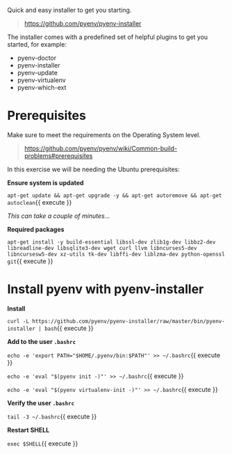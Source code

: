 Quick and easy installer to get you starting.

> https://github.com/pyenv/pyenv-installer

The installer comes with a predefined set of helpful plugins to get you started, for example:

- pyenv-doctor
- pyenv-installer
- pyenv-update
- pyenv-virtualenv
- pyenv-which-ext

# Prerequisites

Make sure to meet the requirements on the Operating System level.

> https://github.com/pyenv/pyenv/wiki/Common-build-problems#prerequisites

In this exercise we will be needing the Ubuntu prerequisites:

**Ensure system is updated**

`apt-get update && apt-get upgrade -y && apt-get autoremove && apt-get autoclean`{{ execute }}

_This can take a couple of minutes..._

**Required packages**

`apt-get install -y build-essential libssl-dev zlib1g-dev libbz2-dev libreadline-dev libsqlite3-dev wget curl llvm libncurses5-dev libncursesw5-dev xz-utils tk-dev libffi-dev liblzma-dev python-openssl git`{{ execute }}

# Install pyenv with pyenv-installer

**Install**

`curl -L https://github.com/pyenv/pyenv-installer/raw/master/bin/pyenv-installer | bash`{{ execute }}

**Add to the user `.bashrc`**

`echo -e 'export PATH="$HOME/.pyenv/bin:$PATH"' >> ~/.bashrc`{{ execute }}

`echo -e 'eval "$(pyenv init -)"' >> ~/.bashrc`{{ execute }}

`echo -e 'eval "$(pyenv virtualenv-init -)"' >> ~/.bashrc`{{ execute }}

**Verify the user `.bashrc`**

`tail -3 ~/.bashrc`{{ execute }}

**Restart SHELL**

`exec $SHELL`{{ execute }}

